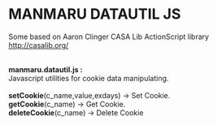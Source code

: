 MANMARU DATAUTIL JS
===============

Some based on Aaron Clinger CASA Lib ActionScript library<br>
http://casalib.org/<br><br>

<b>manmaru.datautil.js :</b><br>
Javascript utilities for cookie data manipulating.<br><br>
<b>setCookie</b>(c_name,value,exdays) -> Set Cookie.<br>
<b>getCookie</b>(c_name) -> Get Cookie.<br>
<b>deleteCookie</b>(c_name) -> Delete Cookie<br><br><br>


